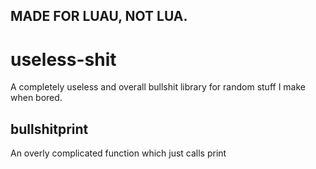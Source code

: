 ## MADE FOR LUAU, NOT LUA.

# useless-shit
A completely useless and overall bullshit library for random stuff I make when bored.

## bullshitprint
An overly complicated function which just calls print
